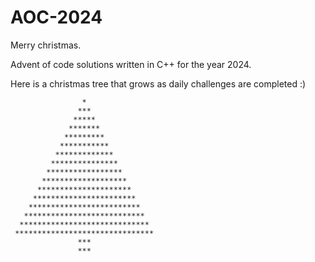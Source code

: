 # AOC-2024

Merry christmas.

Advent of code solutions written in C++ for the year 2024.

Here is a christmas tree that grows as daily challenges are completed :)

```
                *
               ***
              *****
             *******
            *********
           ***********
          *************
         ***************
        *****************
       *******************
      *********************
     ***********************
    *************************
   ***************************
  *****************************
 *******************************
               ***
               ***
```